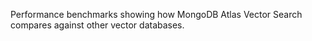 Performance benchmarks showing how MongoDB Atlas Vector Search compares against other vector databases.
